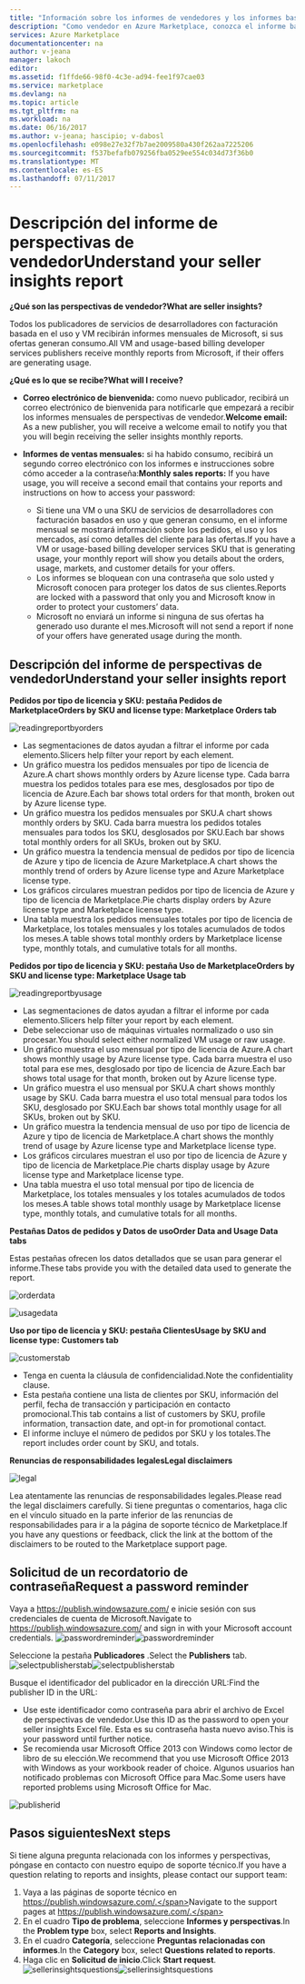```yaml
---
title: "Información sobre los informes de vendedores y los informes basados en uso de Azure Marketplace | Microsoft Docs"
description: "Como vendedor en Azure Marketplace, conozca el informe basado en el uso, también conocido como informe de perspectivas de vendedor."
services: Azure Marketplace
documentationcenter: na
author: v-jeana
manager: lakoch
editor: 
ms.assetid: f1ffde66-98f0-4c3e-ad94-fee1f97cae03
ms.service: marketplace
ms.devlang: na
ms.topic: article
ms.tgt_pltfrm: na
ms.workload: na
ms.date: 06/16/2017
ms.author: v-jeana; hascipio; v-dabosl
ms.openlocfilehash: e098e27e32f7b7ae2009580a430f262aa7225206
ms.sourcegitcommit: f537befafb079256fba0529ee554c034d73f36b0
ms.translationtype: MT
ms.contentlocale: es-ES
ms.lasthandoff: 07/11/2017
---
```

# <a name="understand-your-seller-insights-report"></a><span data-ttu-id="faab8-103">Descripción del informe de perspectivas de vendedor</span><span class="sxs-lookup"><span data-stu-id="faab8-103">Understand your seller insights report</span></span>
<span data-ttu-id="faab8-104">**¿Qué son las perspectivas de vendedor?**</span><span class="sxs-lookup"><span data-stu-id="faab8-104">**What are seller insights?**</span></span>

<span data-ttu-id="faab8-105">Todos los publicadores de servicios de desarrolladores con facturación basada en el uso y VM recibirán informes mensuales de Microsoft, si sus ofertas generan consumo.</span><span class="sxs-lookup"><span data-stu-id="faab8-105">All VM and usage-based billing developer services publishers receive monthly reports from Microsoft, if their offers are generating usage.</span></span>

<span data-ttu-id="faab8-106">**¿Qué es lo que se recibe?**</span><span class="sxs-lookup"><span data-stu-id="faab8-106">**What will I receive?**</span></span>

* <span data-ttu-id="faab8-107">**Correo electrónico de bienvenida:** como nuevo publicador, recibirá un correo electrónico de bienvenida para notificarle que empezará a recibir los informes mensuales de perspectivas de vendedor.</span><span class="sxs-lookup"><span data-stu-id="faab8-107">**Welcome email:** As a new publisher, you will receive a welcome email to notify you that you will begin receiving the seller insights monthly reports.</span></span>
* <span data-ttu-id="faab8-108">**Informes de ventas mensuales:** si ha habido consumo, recibirá un segundo correo electrónico con los informes e instrucciones sobre cómo acceder a la contraseña:</span><span class="sxs-lookup"><span data-stu-id="faab8-108">**Monthly sales reports:**  If you have usage, you will receive a second email that contains your reports and instructions on how to access your password:</span></span>

  * <span data-ttu-id="faab8-109">Si tiene una VM o una SKU de servicios de desarrolladores con facturación basados en uso y que generan consumo, en el informe mensual se mostrará información sobre los pedidos, el uso y los mercados, así como detalles del cliente para las ofertas.</span><span class="sxs-lookup"><span data-stu-id="faab8-109">If you have a VM or usage-based billing developer services SKU that is generating usage, your monthly report will show you details about the orders, usage, markets, and customer details for your offers.</span></span>
  * <span data-ttu-id="faab8-110">Los informes se bloquean con una contraseña que solo usted y Microsoft conocen para proteger los datos de sus clientes.</span><span class="sxs-lookup"><span data-stu-id="faab8-110">Reports are locked with a password that only you and Microsoft know in order to protect your customers’ data.</span></span>
  * <span data-ttu-id="faab8-111">Microsoft no enviará un informe si ninguna de sus ofertas ha generado uso durante el mes.</span><span class="sxs-lookup"><span data-stu-id="faab8-111">Microsoft will not send a report if none of your offers have generated usage during the month.</span></span>

## <a name="understand-your-seller-insights-report"></a><span data-ttu-id="faab8-112">Descripción del informe de perspectivas de vendedor</span><span class="sxs-lookup"><span data-stu-id="faab8-112">Understand your seller insights report</span></span>
<span data-ttu-id="faab8-113">**Pedidos por tipo de licencia y SKU: pestaña Pedidos de Marketplace**</span><span class="sxs-lookup"><span data-stu-id="faab8-113">**Orders by SKU and license type:  Marketplace Orders tab**</span></span>

![readingreportbyorders][2]

* <span data-ttu-id="faab8-115">Las segmentaciones de datos ayudan a filtrar el informe por cada elemento.</span><span class="sxs-lookup"><span data-stu-id="faab8-115">Slicers help filter your report by each element.</span></span>
* <span data-ttu-id="faab8-116">Un gráfico muestra los pedidos mensuales por tipo de licencia de Azure.</span><span class="sxs-lookup"><span data-stu-id="faab8-116">A chart shows monthly orders by Azure license type.</span></span> <span data-ttu-id="faab8-117">Cada barra muestra los pedidos totales para ese mes, desglosados por tipo de licencia de Azure.</span><span class="sxs-lookup"><span data-stu-id="faab8-117">Each bar shows total orders for that month, broken out by Azure license type.</span></span>
* <span data-ttu-id="faab8-118">Un gráfico muestra los pedidos mensuales por SKU.</span><span class="sxs-lookup"><span data-stu-id="faab8-118">A chart shows monthly orders by SKU.</span></span> <span data-ttu-id="faab8-119">Cada barra muestra los pedidos totales mensuales para todos los SKU, desglosados por SKU.</span><span class="sxs-lookup"><span data-stu-id="faab8-119">Each bar shows total monthly orders for all SKUs, broken out by SKU.</span></span>
* <span data-ttu-id="faab8-120">Un gráfico muestra la tendencia mensual de pedidos por tipo de licencia de Azure y tipo de licencia de Azure Marketplace.</span><span class="sxs-lookup"><span data-stu-id="faab8-120">A chart shows the monthly trend of orders by Azure license type and Azure Marketplace license type.</span></span>
* <span data-ttu-id="faab8-121">Los gráficos circulares muestran pedidos por tipo de licencia de Azure y tipo de licencia de Marketplace.</span><span class="sxs-lookup"><span data-stu-id="faab8-121">Pie charts display orders by Azure license type and Marketplace license type.</span></span>
* <span data-ttu-id="faab8-122">Una tabla muestra los pedidos mensuales totales por tipo de licencia de Marketplace, los totales mensuales y los totales acumulados de todos los meses.</span><span class="sxs-lookup"><span data-stu-id="faab8-122">A table shows total monthly orders by Marketplace license type, monthly totals, and cumulative totals for all months.</span></span>

<span data-ttu-id="faab8-123">**Pedidos por tipo de licencia y SKU: pestaña Uso de Marketplace**</span><span class="sxs-lookup"><span data-stu-id="faab8-123">**Orders by SKU and license type:  Marketplace Usage tab**</span></span>

![readingreportbyusage][3]

* <span data-ttu-id="faab8-125">Las segmentaciones de datos ayudan a filtrar el informe por cada elemento.</span><span class="sxs-lookup"><span data-stu-id="faab8-125">Slicers help filter your report by each element.</span></span>
* <span data-ttu-id="faab8-126">Debe seleccionar uso de máquinas virtuales normalizado o uso sin procesar.</span><span class="sxs-lookup"><span data-stu-id="faab8-126">You should select either normalized VM usage or raw usage.</span></span>
* <span data-ttu-id="faab8-127">Un gráfico muestra el uso mensual por tipo de licencia de Azure.</span><span class="sxs-lookup"><span data-stu-id="faab8-127">A chart shows monthly usage by Azure license type.</span></span> <span data-ttu-id="faab8-128">Cada barra muestra el uso total para ese mes, desglosado por tipo de licencia de Azure.</span><span class="sxs-lookup"><span data-stu-id="faab8-128">Each bar shows total usage for that month, broken out by Azure license type.</span></span>
* <span data-ttu-id="faab8-129">Un gráfico muestra el uso mensual por SKU.</span><span class="sxs-lookup"><span data-stu-id="faab8-129">A chart shows monthly usage by SKU.</span></span> <span data-ttu-id="faab8-130">Cada barra muestra el uso total mensual para todos los SKU, desglosado por SKU.</span><span class="sxs-lookup"><span data-stu-id="faab8-130">Each bar shows total monthly usage for all SKUs, broken out by SKU.</span></span>
* <span data-ttu-id="faab8-131">Un gráfico muestra la tendencia mensual de uso por tipo de licencia de Azure y tipo de licencia de Marketplace.</span><span class="sxs-lookup"><span data-stu-id="faab8-131">A chart shows the monthly trend of usage by Azure license type and Marketplace license type.</span></span>
* <span data-ttu-id="faab8-132">Los gráficos circulares muestran el uso por tipo de licencia de Azure y tipo de licencia de Marketplace.</span><span class="sxs-lookup"><span data-stu-id="faab8-132">Pie charts display usage by Azure license type and Marketplace license type.</span></span>
* <span data-ttu-id="faab8-133">Una tabla muestra el uso total mensual por tipo de licencia de Marketplace, los totales mensuales y los totales acumulados de todos los meses.</span><span class="sxs-lookup"><span data-stu-id="faab8-133">A table shows total monthly usage by Marketplace license type, monthly totals, and cumulative totals for all months.</span></span>

<span data-ttu-id="faab8-134">**Pestañas Datos de pedidos y Datos de uso**</span><span class="sxs-lookup"><span data-stu-id="faab8-134">**Order Data and Usage Data tabs**</span></span>

<span data-ttu-id="faab8-135">Estas pestañas ofrecen los datos detallados que se usan para generar el informe.</span><span class="sxs-lookup"><span data-stu-id="faab8-135">These tabs provide you with the detailed data used to generate the report.</span></span>

![orderdata][4]

![usagedata][5]

<span data-ttu-id="faab8-138">**Uso por tipo de licencia y SKU: pestaña Clientes**</span><span class="sxs-lookup"><span data-stu-id="faab8-138">**Usage by SKU and license type:  Customers tab**</span></span>

![customerstab][6]

* <span data-ttu-id="faab8-140">Tenga en cuenta la cláusula de confidencialidad.</span><span class="sxs-lookup"><span data-stu-id="faab8-140">Note the confidentiality clause.</span></span>
* <span data-ttu-id="faab8-141">Esta pestaña contiene una lista de clientes por SKU, información del perfil, fecha de transacción y participación en contacto promocional.</span><span class="sxs-lookup"><span data-stu-id="faab8-141">This tab contains a list of customers by SKU, profile information, transaction date, and opt-in for promotional contact.</span></span>
* <span data-ttu-id="faab8-142">El informe incluye el número de pedidos por SKU y los totales.</span><span class="sxs-lookup"><span data-stu-id="faab8-142">The report includes order count by SKU, and totals.</span></span>

<span data-ttu-id="faab8-143">**Renuncias de responsabilidades legales**</span><span class="sxs-lookup"><span data-stu-id="faab8-143">**Legal disclaimers**</span></span>

![legal][1]

<span data-ttu-id="faab8-145">Lea atentamente las renuncias de responsabilidades legales.</span><span class="sxs-lookup"><span data-stu-id="faab8-145">Please read the legal disclaimers carefully.</span></span> <span data-ttu-id="faab8-146">Si tiene preguntas o comentarios, haga clic en el vínculo situado en la parte inferior de las renuncias de responsabilidades para ir a la página de soporte técnico de Marketplace.</span><span class="sxs-lookup"><span data-stu-id="faab8-146">If you have any questions or feedback, click the link at the bottom of the disclaimers to be routed to the Marketplace support page.</span></span>

## <a name="request-a-password-reminder"></a><span data-ttu-id="faab8-147">Solicitud de un recordatorio de contraseña</span><span class="sxs-lookup"><span data-stu-id="faab8-147">Request a password reminder</span></span>
<span data-ttu-id="faab8-148">Vaya a https://publish.windowsazure.com/ e inicie sesión con sus credenciales de cuenta de Microsoft.</span><span class="sxs-lookup"><span data-stu-id="faab8-148">Navigate to https://publish.windowsazure.com/ and sign in with your Microsoft account credentials.</span></span>
<span data-ttu-id="faab8-149">![passwordreminder][7]</span><span class="sxs-lookup"><span data-stu-id="faab8-149">![passwordreminder][7]</span></span>

<span data-ttu-id="faab8-150">Seleccione la pestaña **Publicadores** .</span><span class="sxs-lookup"><span data-stu-id="faab8-150">Select the **Publishers** tab.</span></span>
<span data-ttu-id="faab8-151">![selectpublisherstab][8]</span><span class="sxs-lookup"><span data-stu-id="faab8-151">![selectpublisherstab][8]</span></span>

<span data-ttu-id="faab8-152">Busque el identificador del publicador en la dirección URL:</span><span class="sxs-lookup"><span data-stu-id="faab8-152">Find the publisher ID in the URL:</span></span>

* <span data-ttu-id="faab8-153">Use este identificador como contraseña para abrir el archivo de Excel de perspectivas de vendedor.</span><span class="sxs-lookup"><span data-stu-id="faab8-153">Use this ID as the password to open your seller insights Excel file.</span></span>
  <span data-ttu-id="faab8-154">Esta es su contraseña hasta nuevo aviso.</span><span class="sxs-lookup"><span data-stu-id="faab8-154">This is your password until further notice.</span></span>
* <span data-ttu-id="faab8-155">Se recomienda usar Microsoft Office 2013 con Windows como lector de libro de su elección.</span><span class="sxs-lookup"><span data-stu-id="faab8-155">We recommend that you use Microsoft Office 2013 with Windows as your workbook reader of choice.</span></span>  <span data-ttu-id="faab8-156">Algunos usuarios han notificado problemas con Microsoft Office para Mac.</span><span class="sxs-lookup"><span data-stu-id="faab8-156">Some users have reported problems using Microsoft Office for Mac.</span></span>

![publisherid][9]

## <a name="next-steps"></a><span data-ttu-id="faab8-158">Pasos siguientes</span><span class="sxs-lookup"><span data-stu-id="faab8-158">Next steps</span></span>
<span data-ttu-id="faab8-159">Si tiene alguna pregunta relacionada con los informes y perspectivas, póngase en contacto con nuestro equipo de soporte técnico.</span><span class="sxs-lookup"><span data-stu-id="faab8-159">If you have a question relating to reports and insights, please contact our support team:</span></span>

1. <span data-ttu-id="faab8-160">Vaya a las páginas de soporte técnico en https://publish.windowsazure.com/.</span><span class="sxs-lookup"><span data-stu-id="faab8-160">Navigate to the support pages at https://publish.windowsazure.com/.</span></span>
2. <span data-ttu-id="faab8-161">En el cuadro **Tipo de problema**, seleccione **Informes y perspectivas**.</span><span class="sxs-lookup"><span data-stu-id="faab8-161">In the **Problem type** box, select **Reports and Insights**.</span></span>
3. <span data-ttu-id="faab8-162">En el cuadro **Categoría**, seleccione **Preguntas relacionadas con informes**.</span><span class="sxs-lookup"><span data-stu-id="faab8-162">In the **Category** box, select **Questions related to reports**.</span></span>
4. <span data-ttu-id="faab8-163">Haga clic en **Solicitud de inicio**.</span><span class="sxs-lookup"><span data-stu-id="faab8-163">Click **Start request**.</span></span>
   <span data-ttu-id="faab8-164">![sellerinsightsquestions][10]</span><span class="sxs-lookup"><span data-stu-id="faab8-164">![sellerinsightsquestions][10]</span></span>

[1]: ./media/marketplace-publishing-report-seller-insights/legal.png
[2]: ./media/marketplace-publishing-report-seller-insights/readingreportbyorders.png
[3]: ./media/marketplace-publishing-report-seller-insights/readingreportbyusage.png
[4]: ./media/marketplace-publishing-report-seller-insights/orderdata.png
[5]: ./media/marketplace-publishing-report-seller-insights/usagedata.png
[6]: ./media/marketplace-publishing-report-seller-insights/customerstab.png
[7]: ./media/marketplace-publishing-report-seller-insights/passwordreminder.png
[8]: ./media/marketplace-publishing-report-seller-insights/selectpublisherstab.png
[9]: ./media/marketplace-publishing-report-seller-insights/publisherid.png
[10]: ./media/marketplace-publishing-report-seller-insights/sellerinsightsquestions.png
